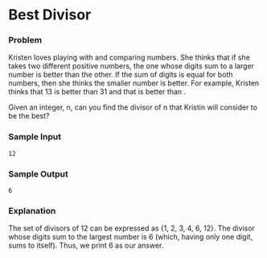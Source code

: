 # Best Divisor #

### Problem ###

Kristen loves playing with and comparing numbers. She thinks that if she takes two different positive numbers, the one whose digits sum to a larger number is better than the other. If the sum of digits is equal for both numbers, then she thinks the smaller number is better. For example, Kristen thinks that 13 is better than 31 and that  is better than .

Given an integer, n, can you find the divisor of n that Kristin will consider to be the best?

### Sample Input ###
```
12
```
### Sample Output ###
```
6
```
 ### Explanation  ###

The set of divisors of 12 can be expressed as {1, 2, 3, 4, 6, 12}. The divisor whose digits sum to the largest number is 6 (which, having only one digit, sums to itself). Thus, we print 6 as our answer.
